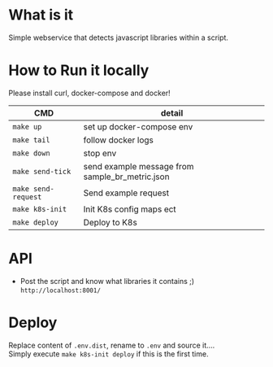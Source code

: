 # What is it
Simple webservice that detects javascript libraries within a script.

# How to Run it locally  

Please install curl, docker-compose and docker!  

| CMD                 | detail                                          |
| ------------------- | ----------------------------------------------- |
| `make up`           | set up docker-compose env                       |
| `make tail`         | follow docker logs                              |
| `make down`         | stop env                                        |
| `make send-tick`    | send example message from sample_br_metric.json |
| `make send-request` | Send example request                            |
| `make k8s-init`     | Init K8s config maps ect                        |
| `make deploy`       | Deploy to K8s                                   |

# API

- Post the script and know what libraries it contains ;) `http://localhost:8001/`


# Deploy 

Replace content of `.env.dist`, rename to `.env` and source it....  
Simply execute `make k8s-init deploy` if this is the first time.

